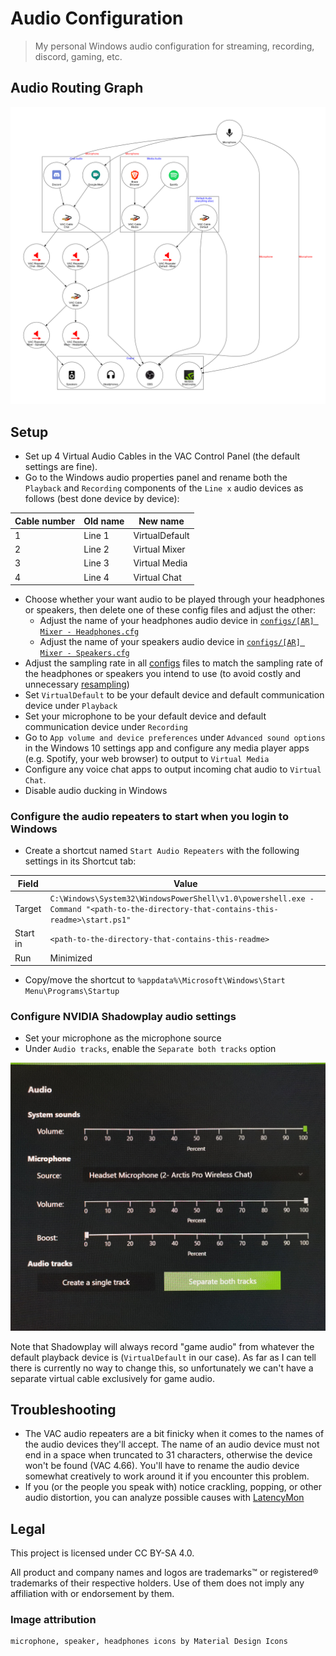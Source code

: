 # Audio Configuration

> My personal Windows audio configuration for streaming, recording, discord, gaming, etc.

## Audio Routing Graph

![A visual graph of the audio configuration](audio-config-downscaled.png)

## Setup

- Set up 4 Virtual Audio Cables in the VAC Control Panel (the default settings are fine).
- Go to the Windows audio properties panel and rename both the `Playback` and `Recording` components of the `Line x` audio devices as follows (best done device by device):

| Cable number | Old name | New name       |
| ------------ | -------- | -------------- |
| 1            | Line 1   | VirtualDefault |
| 2            | Line 2   | Virtual Mixer  |
| 3            | Line 3   | Virtual Media  |
| 4            | Line 4   | Virtual Chat   |

- Choose whether your want audio to be played through your headphones or speakers, then delete one of these config files and adjust the other:
  - Adjust the name of your headphones audio device in [`configs/[AR] Mixer - Headphones.cfg`](configs/[AR]%20Mixer%20-%20Headphones.cfg)
  - Adjust the name of your speakers audio device in [`configs/[AR] Mixer - Speakers.cfg`](configs/[AR]%20Mixer%20-%20Speakers.cfg)
- Adjust the sampling rate in all [configs](configs) files to match the sampling rate of the headphones or speakers you intend to use (to avoid costly and unnecessary [resampling](https://vac.muzychenko.net/en/manual/glossary.htm#FormatConversion))
- Set `VirtualDefault` to be your default device and default communication device under `Playback`
- Set your microphone to be your default device and default communication device under `Recording`
- Go to `App volume and device preferences` under `Advanced sound options` in the Windows 10 settings app and configure any media player apps (e.g. Spotify, your web browser) to output to `Virtual Media`
- Configure any voice chat apps to output incoming chat audio to `Virtual Chat`.
- Disable audio ducking in Windows

### Configure the audio repeaters to start when you login to Windows

- Create a shortcut named `Start Audio Repeaters` with the following settings in its Shortcut tab:

| Field    | Value                                                                                                                              |
| -------- | ---------------------------------------------------------------------------------------------------------------------------------- |
| Target   | `C:\Windows\System32\WindowsPowerShell\v1.0\powershell.exe -Command "<path-to-the-directory-that-contains-this-readme>\start.ps1"` |
| Start in | `<path-to-the-directory-that-contains-this-readme>`                                                                                |
| Run      | Minimized                                                                                                                          |

- Copy/move the shortcut to `%appdata%\Microsoft\Windows\Start Menu\Programs\Startup`

### Configure NVIDIA Shadowplay audio settings

- Set your microphone as the microphone source
- Under `Audio tracks`, enable the `Separate both tracks` option

![An image of the Shadowplay audio settings](img/shadowplay-settings.jpg)

Note that Shadowplay will always record "game audio" from whatever the default playback device is (`VirtualDefault` in our case). As far as I can tell there is currently no way to change this, so unfortunately we can't have a separate virtual cable exclusively for game audio.

## Troubleshooting

- The VAC audio repeaters are a bit finicky when it comes to the names of the audio devices they'll accept.
  The name of an audio device must not end in a space when truncated to 31 characters, otherwise the device won't be found (VAC 4.66).
  You'll have to rename the audio device somewhat creatively to work around it if you encounter this problem.
- If you (or the people you speak with) notice crackling, popping, or other audio distortion, you can analyze possible causes with [LatencyMon](https://www.resplendence.com/latencymon)

## Legal

This project is licensed under CC BY-SA 4.0.

All product and company names and logos are trademarks™ or registered® trademarks of their respective holders. Use of them does not imply any affiliation with or endorsement by them.

### Image attribution

```
microphone, speaker, headphones icons by Material Design Icons
```
